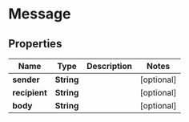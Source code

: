 
# Message

## Properties
Name | Type | Description | Notes
------------ | ------------- | ------------- | -------------
**sender** | **String** |  |  [optional]
**recipient** | **String** |  |  [optional]
**body** | **String** |  |  [optional]



